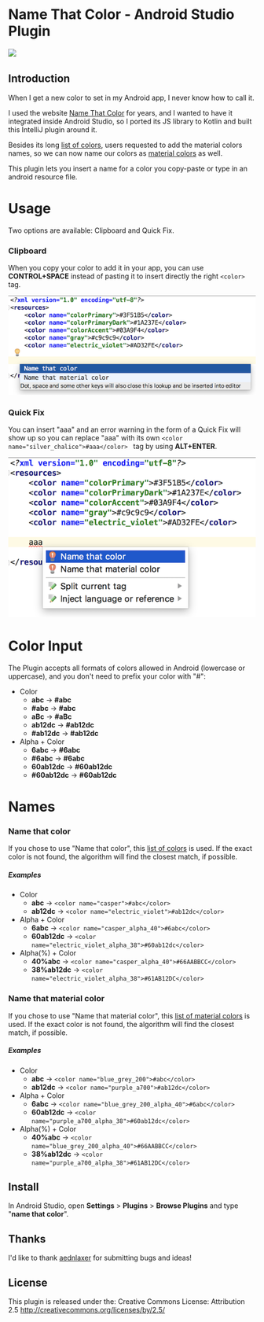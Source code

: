 # Name That Color - Android Studio Plugin

![](demo.gif)

## Introduction

When I get a new color to set in my Android app, I never know how to call it. 

I used the website [Name That Color](http://chir.ag/projects/ntc/) for years, and I wanted to have it integrated inside Android Studio, so I ported its JS library to Kotlin and built this IntelliJ plugin around it.

Besides its long [list of colors](https://github.com/galex/name-that-color-intellij-plugin/blob/master/namethatcolor/src/main/kotlin/il/co/galex/namethatcolor/core/util/Colors.kt), users requested to add the material colors names, so we can now name our colors as [material colors](https://github.com/galex/name-that-color-intellij-plugin/blob/master/namethatcolor/src/main/kotlin/il/co/galex/namethatcolor/core/util/MaterialColors.kt) as well. 

This plugin lets you insert a name for a color you copy-paste or type in an android resource file.

# Usage

Two options are available: Clipboard and Quick Fix.

### Clipboard

When you copy your color to add it in your app, you can use **CONTROL+SPACE** instead of pasting it to insert directly the right `<color>` tag. 

![after entering CONTROL+SPACE](/screenshots/clipboard.png)

### Quick Fix

You can insert "aaa" and an error warning in the form of a Quick Fix will show up so you can replace "aaa" with its own `<color name="silver_chalice">#aaa</color> ` tag by using **ALT+ENTER**.

![after entering ALT+ENTER](/screenshots/quick-fix.png)

# Color Input 

The Plugin accepts all formats of colors allowed in Android (lowercase or uppercase), and you don't need to prefix your color with "#":
* Color
  * **abc** -> **#abc**
  * **#abc** -> **#abc**
  * **aBc** -> **#aBc**
  * **ab12dc** -> **#ab12dc**
  * **#ab12dc** -> **#ab12dc** 
* Alpha + Color 
  * **6abc** -> **#6abc**
  * **#6abc** -> **#6abc**
  * **60ab12dc** -> **#60ab12dc**
  * **#60ab12dc** -> **#60ab12dc**
    
# Names

### Name that color

If you chose to use "Name that color", this [list of colors](https://github.com/galex/name-that-color-intellij-plugin/blob/master/namethatcolor/src/main/kotlin/il/co/galex/namethatcolor/core/util/Colors.kt) is used. If the exact color is not found, the algorithm will find the closest match, if possible. 

##### Examples

* Color
  * **abc** -> `<color name="casper">#abc</color>`
  * **ab12dc** -> `<color name="electric_violet">#ab12dc</color>`
* Alpha + Color 
  * **6abc** -> `<color name="casper_alpha_40">#6abc</color>`
  * **60ab12dc** -> `<color name="electric_violet_alpha_38">#60ab12dc</color>`
* Alpha(%) + Color
  * **40%abc** -> `<color name="casper_alpha_40">#66AABBCC</color>`
  * **38%ab12dc** -> `<color name="electric_violet_alpha_38">#61AB12DC</color>`

### Name that material color

If you chose to use "Name that material color", this [list of material colors](https://github.com/galex/name-that-color-intellij-plugin/blob/master/namethatcolor/src/main/kotlin/il/co/galex/namethatcolor/core/util/MaterialColors.kt) is used. If the exact color is not found, the algorithm will find the closest match, if possible.

##### Examples

* Color
  * **abc** -> `<color name="blue_grey_200">#abc</color>`
  * **ab12dc** -> `<color name="purple_a700">#ab12dc</color>`
* Alpha + Color 
  * **6abc** -> `<color name="blue_grey_200_alpha_40">#6abc</color>`
  * **60ab12dc** -> `<color name="purple_a700_alpha_38">#60ab12dc</color>`
* Alpha(%) + Color
  * **40%abc** -> `<color name="blue_grey_200_alpha_40">#66AABBCC</color>`
  * **38%ab12dc** -> `<color name="purple_a700_alpha_38">#61AB12DC</color>`
  
## Install

In Android Studio, open **Settings** > **Plugins** > **Browse Plugins** and type "**name that color**".

## Thanks

I'd like to thank [aednlaxer](https://github.com/aednlaxer) for submitting bugs and ideas!

## License 

This plugin is released under the: Creative Commons License:
Attribution 2.5 http://creativecommons.org/licenses/by/2.5/